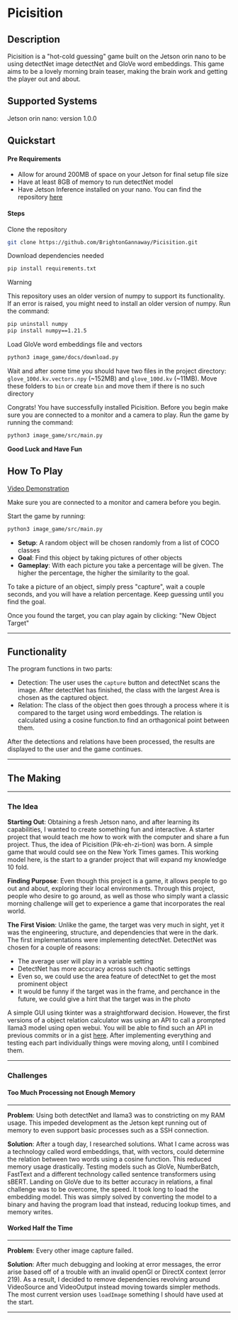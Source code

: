 # Picisition #
## Description ##

Picisition is a "hot-cold guessing" game built on the Jetson orin nano to be using detectNet image detectNet and GloVe word embeddings.
This game aims to be a lovely morning brain teaser, making the brain work and getting the player out and about.

## Supported Systems

Jetson orin nano: version 1.0.0

## Quickstart ##

#### Pre Requirements ####

* Allow for around 200MB of space on your Jetson for final setup file size
* Have at least 8GB of memory to run detectNet model
* Have Jetson Inference installed on your nano. You can find the repository [here](https://github.com/dusty-nv/jetson-inference.git)

#### Steps ####

Clone the repository

```bash
git clone https://github.com/BrightonGannaway/Picisition.git
```

Download dependencies needed

```bash
pip install requirements.txt
```

> [!WARNING]  
> This repository uses an older version of numpy to support its functionality. If an error is raised,
> you might need to install an older version of numpy. 
> Run the command:
> ```bash
> pip uninstall numpy
> pip install numpy==1.21.5
> ```

Load GloVe word embeddings file and vectors
```bash
python3 image_game/docs/download.py
```

Wait and after some time you should have two files in the project directory: `glove_100d.kv.vectors.npy` (~152MB) and `glove_100d.kv` (~11MB). Move these folders to `bin` or create `bin` and move them if there is no such directory

Congrats! You have successfully installed Picisition. Before you begin make sure you 
are connected to a monitor and a camera to play. Run the game by running the command:
```bash
python3 image_game/src/main.py
```
__Good Luck and Have Fun__

## How To Play ##

[Video Demonstration](https://github.com/user-attachments/assets/d7d62980-57bc-4241-9340-912e1a9bfd1a)


Make sure you are connected to a monitor and camera before you begin.

Start the game by running:
```bash
python3 image_game/src/main.py
```

 - **Setup**: A random object will be chosen randomly from a list of COCO classes <br>
 - **Goal**: Find this object by taking pictures of other objects <br>
 - **Gameplay**: With each picture you take a percentage will be given. The higher the percentage, the higher the similarity to the goal.

To take a picture of an object, simply press "capture", wait a couple seconds, and you will have a relation percentage. 
Keep guessing until you find the goal. 

Once you found the target, you can play again by clicking: "New Object Target"

---
## Functionality

The program functions in two parts:

* Detection: The user uses the `capture` button and detectNet scans the image. After detectNet has finished, the class with the largest Area is chosen as the captured object.
* Relation: The class of the object then goes through a process where it is compared to the target using word embeddings. The relation is calculated using a cosine function.to find an orthagonical point between them.

After the detections and relations have been processed, the results are displayed to the user and the game continues.

---


## The Making ##
---
### The Idea ###

**Starting Out**: Obtaining a fresh Jetson nano, and after learning its capabilities, I wanted to create something fun and interactive. A starter project that would
teach me how to work with the computer and share a fun project. Thus, the idea of Picisition (Pik-eh-zi-tion) was born. A simple game that would could see 
on the New York Times games. This working model here, is the start to a grander project that will expand my knowledge 10 fold.

**Finding Purpose**: Even though this project is a game, it allows people to go out and about, exploring their local environments. Through this project, people who desire to go around, as well as those who simply want a classic morning challenge will get to experience a game that incorporates the real world.

**The First Vision**: Unlike the game, the target was very much in sight, yet it was the engineering, structure, and dependencies that were in the dark. The first implementations were implementing detectNet. DetectNet was chosen for a couple of reasons:
- The average user will play in a variable setting
- DetectNet has more accuracy across such chaotic settings
- Even so, we could use the area feature of detectNet to get the most prominent object
- It would be funny if the target was in the frame, and perchance in the future, we could give a hint that the target was in the photo

A simple GUI using tkinter was a straightforward decision. However, the first versions of a object relation calculator was using an API to call 
a prompted llama3 model using open webui. You will be able to find such an API in previous commits or in a gist [here](https://gist.github.com/BrightonGannaway/eba585f74b0aa9bc511f74f93646f206). After implementing everything and testing each part individually things were moving along, until I combined them.

---
### Challenges

#### __Too Much Processing not Enough Memory__
---
**Problem**: Using both detectNet and llama3 was to constricting on my RAM usage. This impeded development 
as the Jetson kept running out of memory to even support basic processes such as a SSH connection. 

**Solution**: After a tough day, I researched solutions. What I came across was a technology called word embeddings, that, with vectors, could determine the relation between two words using a cosine function. This reduced memory usage drastically. Testing models such as GloVe, NumberBatch, FastText and a different technology called sentence transformers using sBERT. Landing on GloVe due to its better accuracy in relations, a final challenge was to be overcome, the speed. It took long to load the embedding model. This was simply solved by converting the model to a binary and having the program load that instead, reducing lookup times, and memory writes.

#### __Worked Half the Time__
---
**Problem**: Every other image capture failed.

**Solution**: After much debugging and looking at error messages, the error arise based off of a trouble with an invalid openGl or DirectX context (error 219). As a result,
I decided to remove dependencies revolving around VideoSource and VideoOutput instead moving towards simpler methods. The most current version uses `loadImage` something I should have used at the start.

---



